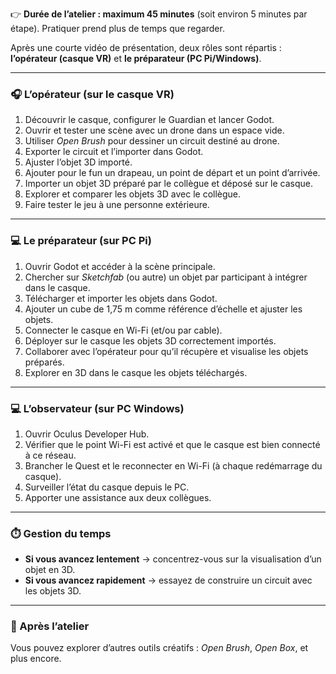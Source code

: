 👉 **Durée de l’atelier : maximum 45 minutes**
(soit environ 5 minutes par étape).
Pratiquer prend plus de temps que regarder.

Après une courte vidéo de présentation, deux rôles sont répartis : **l’opérateur (casque VR)** et **le préparateur (PC Pi/Windows)**.

---

### 🎧 L’opérateur (sur le casque VR)

1. Découvrir le casque, configurer le Guardian et lancer Godot.
2. Ouvrir et tester une scène avec un drone dans un espace vide.
3. Utiliser *Open Brush* pour dessiner un circuit destiné au drone.
4. Exporter le circuit et l’importer dans Godot.
5. Ajuster l’objet 3D importé.
6. Ajouter pour le fun un drapeau, un point de départ et un point d’arrivée.
7. Importer un objet 3D préparé par le collègue et déposé sur le casque.
8. Explorer et comparer les objets 3D avec le collègue.
9. Faire tester le jeu à une personne extérieure.

---

### 💻 Le préparateur (sur PC Pi)

1. Ouvrir Godot et accéder à la scène principale.
2. Chercher sur *Sketchfab* (ou autre) un objet par participant à intégrer dans le casque.
3. Télécharger et importer les objets dans Godot.
4. Ajouter un cube de 1,75 m comme référence d’échelle et ajuster les objets.
5. Connecter le casque en Wi-Fi (et/ou par cable).
6. Déployer sur le casque les objets 3D correctement importés.
7. Collaborer avec l’opérateur pour qu’il récupère et visualise les objets préparés.
8. Explorer en 3D dans le casque les objets téléchargés.

---

### 💻 L’observateur (sur PC Windows)

1. Ouvrir Oculus Developer Hub.
2. Vérifier que le point Wi-Fi est activé et que le casque est bien connecté à ce réseau.
3. Brancher le Quest et le reconnecter en Wi-Fi (à chaque redémarrage du casque).
4. Surveiller l’état du casque depuis le PC.
5. Apporter une assistance aux deux collègues.


---

### ⏱️ Gestion du temps

* **Si vous avancez lentement** → concentrez-vous sur la visualisation d’un objet en 3D.
* **Si vous avancez rapidement** → essayez de construire un circuit avec les objets 3D.

---

### 🔧 Après l’atelier

Vous pouvez explorer d’autres outils créatifs : *Open Brush*, *Open Box*, et plus encore.
